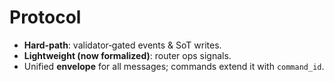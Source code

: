 
# Protocol
- **Hard‑path**: validator‑gated events & SoT writes.
- **Lightweight (now formalized)**: router ops signals.
- Unified **envelope** for all messages; commands extend it with `command_id`.
